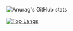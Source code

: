 
![Anurag's GitHub stats](https://github-readme-stats.vercel.app/api?username=ysbc1247&show_icons=true&theme=radical)

[![Top Langs](https://github-readme-stats.vercel.app/api/top-langs/?username=ysbc1247&langs_count=8)](https://github.com/anuraghazra/github-readme-stats)
